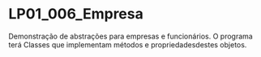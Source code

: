 # LP01_006_Empresa

Demonstração de abstrações para empresas e funcionários.
O programa terá Classes que implementam métodos e propriedadesdestes objetos.